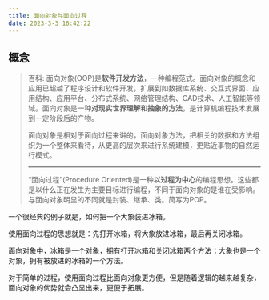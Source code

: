 ```yaml
---
title: 面向对象与面向过程
date: 2023-3-3 16:42:22 
---
```


## 概念

> 百科: 面向对象(OOP)是**软件开发方法**，一种编程范式。面向对象的概念和应用已超越了程序设计和软件开发，扩展到如数据库系统、交互式界面、应用结构、应用平台、分布式系统、网络管理结构、CAD技术、人工智能等领域。面向对象是一种**对现实世界理解和抽象的方法**，是计算机编程技术发展到一定阶段后的产物。
>
> 面向对象是相对于面向过程来讲的，面向对象方法，把相关的数据和方法组织为一个整体来看待，从更高的层次来进行系统建模，更贴近事物的自然运行模式。
>
> ---
>
> “面向过程”(Procedure Oriented)是一种**以过程为中心**的编程思想。这些都是以什么正在发生为主要目标进行编程，不同于面向对象的是谁在受影响。与面向对象明显的不同就是封装、继承、类。简写为POP。

一个很经典的例子就是，如何把一个大象装进冰箱。

使用面向过程的思想就是：先打开冰箱，将大象放进冰箱，最后再关闭冰箱。

面向对象中，冰箱是一个对象，拥有打开冰箱和关闭冰箱两个方法；大象也是一个对象，拥有被放进的冰箱的一个方法。

对于简单的过程，使用面向过程比面向对象更方便，但是随着逻辑的越来越复杂，面向对象的优势就会凸显出来，更便于拓展。



